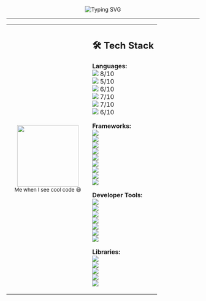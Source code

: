 <!-- Animated typing badge -->
<p align="center">
  <img src="https://readme-typing-svg.herokuapp.com?font=Fira+Code&size=28&pause=1000&color=000000&center=true&vCenter=true&width=435&lines=Hello%2C+I'm+Youdahe+Asfaw!" alt="Typing SVG" />
</p>

---

<table>
  <tr>
    <td width="200" align="center">
      <a href="https://giphy.com/gifs/ryKkajMOMjYCQ">
        <img src="https://media.giphy.com/media/v1.Y2lkPTc5MGI3NjExbjVwa2ppaDR3dnVnNG40bmV0YXh2ZzlnZTQ0M3hjY3BhdHl1Y3BqeCZlcD12MV9naWZzX3NlYXJjaCZjdD1n/ryKkajMOMjYCQ/giphy.gif" width="160"/>
      </a>
      <br/>
      <sub>Me when I see cool code 😆</sub>
    </td>
    <td valign="top">

## 🛠️ Tech Stack

**Languages:**  
<img src="https://img.shields.io/badge/Python-3776AB?style=flat&logo=python&logoColor=white"/> 8/10  
<img src="https://img.shields.io/badge/Java-007396?style=flat&logo=java&logoColor=white"/> 5/10  
<img src="https://img.shields.io/badge/JavaScript-F7DF1E?style=flat&logo=javascript&logoColor=black"/> 6/10  
<img src="https://img.shields.io/badge/MySQL-4479A1?style=flat&logo=mysql&logoColor=white"/> 7/10  
<img src="https://img.shields.io/badge/HTML5-E34F26?style=flat&logo=html5&logoColor=white"/> 7/10  
<img src="https://img.shields.io/badge/CSS3-1572B6?style=flat&logo=css3&logoColor=white"/> 6/10  

**Frameworks:**  
<img src="https://img.shields.io/badge/Flask-000000?style=flat&logo=flask&logoColor=white"/>  
<img src="https://img.shields.io/badge/Streamlit-FF4B4B?style=flat&logo=streamlit&logoColor=white"/>  
<img src="https://img.shields.io/badge/LangChain-3D3D3D?style=flat"/>  
<img src="https://img.shields.io/badge/Tailwind_CSS-06B6D4?style=flat&logo=tailwind-css&logoColor=white"/>  
<img src="https://img.shields.io/badge/Three.js-000000?style=flat&logo=three.js&logoColor=white"/>  
<img src="https://img.shields.io/badge/Vite-646CFF?style=flat&logo=vite&logoColor=white"/>  
<img src="https://img.shields.io/badge/Tesseract.js-5A5A5A?style=flat"/>  
<img src="https://img.shields.io/badge/React-61DAFB?style=flat&logo=react&logoColor=black"/>  
<img src="https://img.shields.io/badge/Express.js-000000?style=flat"/>

**Developer Tools:**  
<img src="https://img.shields.io/badge/Git-F05032?style=flat&logo=git&logoColor=white"/>  
<img src="https://img.shields.io/badge/GitHub-181717?style=flat&logo=github&logoColor=white"/>  
<img src="https://img.shields.io/badge/VS_Code-007ACC?style=flat&logo=visual-studio-code&logoColor=white"/>  
<img src="https://img.shields.io/badge/Google_Cloud-4285F4?style=flat&logo=google-cloud&logoColor=white"/>  
<img src="https://img.shields.io/badge/Postman-FF6C37?style=flat&logo=postman&logoColor=white"/>  
<img src="https://img.shields.io/badge/Node.js-339933?style=flat&logo=node.js&logoColor=white"/>  
<img src="https://img.shields.io/badge/MongoDB-47A248?style=flat&logo=mongodb&logoColor=white"/>

**Libraries:**  
<img src="https://img.shields.io/badge/Hugging_Face-FFD21F?style=flat&logo=hugging-face&logoColor=black"/>  
<img src="https://img.shields.io/badge/pandas-150458?style=flat&logo=pandas&logoColor=white"/>  
<img src="https://img.shields.io/badge/NumPy-013243?style=flat&logo=numpy&logoColor=white"/>  
<img src="https://img.shields.io/badge/yfinance-3D3D3D?style=flat"/>  
<img src="https://img.shields.io/badge/Matplotlib-11557C?style=flat"/>

</td>
  </tr>
</table>
